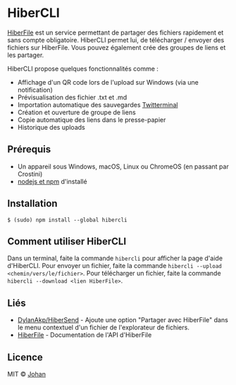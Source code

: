 # HiberCLI

[HiberFile](https://hiberfile.com) est un service permettant de partager des fichiers rapidement et sans compte obligatoire. HiberCLI permet lui, de télécharger / envoyer des fichiers sur HiberFile. Vous pouvez également crée des groupes de liens et les partager.

HiberCLI propose quelques fonctionnalités comme :

* Affichage d'un QR code lors de l'upload sur Windows (via une notification)
* Prévisualisation des fichier .txt et .md
* Importation automatique des sauvegardes [Twitterminal](https://github.com/johan-perso/twitterminal)
* Création et ouverture de groupe de liens
* Copie automatique des liens dans le presse-papier
* Historique des uploads


## Prérequis

* Un appareil sous Windows, macOS, Linux ou ChromeOS (en passant par Crostini)
* [nodejs et npm](https://nodejs.org) d'installé


## Installation

```
$ (sudo) npm install --global hibercli
```


## Comment utiliser HiberCLI

Dans un terminal, faite la commande `hibercli` pour afficher la page d'aide d'HiberCLI. Pour envoyer un fichier, faite la commande `hibercli --upload <chemin/vers/le/fichier>`. Pour télécharger un fichier, faite la commande `hibercli --download <lien HiberFile>`.


## Liés

* [DylanAkp/HiberSend](https://github.com/DylanAkp/HiberSend) - Ajoute une option "Partager avec HiberFile" dans le menu contextuel d'un fichier de l'explorateur de fichiers.
* [HiberFile](https://api.hiberfile.com/documentation) - Documentation de l'API d'HiberFile


## Licence

MIT © [Johan](https://johanstickman.com)
